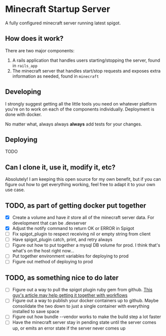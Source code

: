 # Minecraft Startup Server

A fully configured minecraft server running latest spigot.

## How does it work?

There are two major components:

1. A rails application that handles users starting/stopping the server, found in `rails_app`
1. The minecraft server that handles start/stop requests and exposes extra information as needed, found in `minecraft`

## Developing

I strongly suggest getting all the little tools you need on whatever platform you're on to work on each of the components individually. Deployment is done with docker.

No matter what, always always **always** add tests for your changes.

## Deploying

TODO

## Can I clone it, use it, modify it, etc?

Absolutely! I am keeping this open source for my own benefit, but if you can figure out how to get everything working, feel free to adapt it to your own use case.

## TODO, as part of getting docker put together

- [x] Create a volume and have _it_ store all of the minecraft server data. For development that can be .devserver
- [x] Adjust the notify command to return OK or ERROR in Spigot
- [ ] Fix spigot_plugin to respect receiving nil or empty string from client
- [ ] Have spigot_plugin catch, print, and retry always
- [ ] Figure out how to put together a mysql DB volume for prod. I think that's what's on the host right now...
- [ ] Put together environment variables for deploying to prod
- [ ] Figure out method of deploying to prod

## TODO, as something nice to do later
- [ ] Figure out a way to pull the spigot plugin ruby gem from github. [This guy's article may help getting it together with workflows](https://michaelheap.com/rubygem-github-package-registry/)
- [ ] Figure out a way to publish your docker containers up to github. Maybe consolidate the two down to just a single container with everything installed to save space
- [ ] Figure out how bundle --vendor works to make the build step a lot faster
- [ ] Have the minecraft server stay in pending state until the server comes up, or emits an error state if the server never comes up